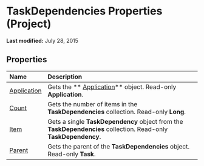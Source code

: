 
# TaskDependencies Properties (Project)

 **Last modified:** July 28, 2015


## Properties



|**Name**|**Description**|
|:-----|:-----|
| [Application](8eccf4cd-a1d6-8e8b-b5e4-c5a3f43463eb.md)|Gets the  ** [Application](8eb91712-7784-a102-38c0-19bb056c27e9.md)** object. Read-only **Application**.|
| [Count](499ae3c9-b99a-be2b-2d57-7f3dcb28d683.md)|Gets the number of items in the  **TaskDependencies** collection. Read-only **Long**.|
| [Item](b43d6c70-ee9a-d022-93cf-696725d48fd8.md)|Gets a single  **TaskDependency** object from the **TaskDependencies** collection. Read-only **TaskDependency**.|
| [Parent](965a8751-4e56-9846-a1b6-d83163f5dfef.md)|Gets the parent of the  **TaskDependencies** object. Read-only **Task**.|
